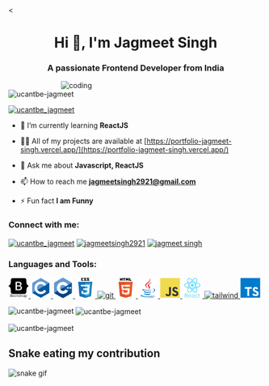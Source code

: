 <<h1 align="center">Hi 👋, I'm Jagmeet Singh</h1>
<h3 align="center">A passionate Frontend Developer from India</h3>
<img align="right" alt="coding" width="400" borderRadius="50%" src="https://camo.githubusercontent.com/5ddf73ad3a205111cf8c686f687fc216c2946a75005718c8da5b837ad9de78c9/68747470733a2f2f7468756d62732e6766796361742e636f6d2f4576696c4e657874446576696c666973682d736d616c6c2e676966" />

<p align="left"> <img src="https://komarev.com/ghpvc/?username=ucantbe-jagmeet&label=Profile%20views&color=0e75b6&style=flat" alt="ucantbe-jagmeet" /> </p>

<p align="left"> <a href="https://twitter.com/ucantbe_jagmeet" target="blank"><img src="https://img.shields.io/twitter/follow/ucantbe_jagmeet?logo=twitter&style=for-the-badge" alt="ucantbe_jagmeet" /></a> </p>

- 🌱 I’m currently learning **ReactJS**

- 👨‍💻 All of my projects are available at [https://portfolio-jagmeet-singh.vercel.app/](https://portfolio-jagmeet-singh.vercel.app/)

- 💬 Ask me about **Javascript, ReactJS**

- 📫 How to reach me **jagmeetsingh2921@gmail.com**

- ⚡ Fun fact **I am Funny**

<h3 align="left">Connect with me:</h3>
<p align="left">
<a href="https://twitter.com/ucantbe_jagmeet" target="blank"><img align="center" src="https://raw.githubusercontent.com/rahuldkjain/github-profile-readme-generator/master/src/images/icons/Social/twitter.svg" alt="ucantbe_jagmeet" height="30" width="40" /></a>
<a href="https://linkedin.com/in/jagmeetsingh2921" target="blank"><img align="center" src="https://raw.githubusercontent.com/rahuldkjain/github-profile-readme-generator/master/src/images/icons/Social/linked-in-alt.svg" alt="jagmeetsingh2921" height="30" width="40" /></a>
<a href="https://fb.com/jagmeet singh" target="blank"><img align="center" src="https://raw.githubusercontent.com/rahuldkjain/github-profile-readme-generator/master/src/images/icons/Social/facebook.svg" alt="jagmeet singh" height="30" width="40" /></a>
</p>

<h3 align="left">Languages and Tools:</h3>
<p align="left"> <a href="https://getbootstrap.com" target="_blank" rel="noreferrer"> <img src="https://raw.githubusercontent.com/devicons/devicon/master/icons/bootstrap/bootstrap-plain-wordmark.svg" alt="bootstrap" width="40" height="40"/> </a> <a href="https://www.cprogramming.com/" target="_blank" rel="noreferrer"> <img src="https://raw.githubusercontent.com/devicons/devicon/master/icons/c/c-original.svg" alt="c" width="40" height="40"/> </a> <a href="https://www.w3schools.com/cpp/" target="_blank" rel="noreferrer"> <img src="https://raw.githubusercontent.com/devicons/devicon/master/icons/cplusplus/cplusplus-original.svg" alt="cplusplus" width="40" height="40"/> </a> <a href="https://www.w3schools.com/css/" target="_blank" rel="noreferrer"> <img src="https://raw.githubusercontent.com/devicons/devicon/master/icons/css3/css3-original-wordmark.svg" alt="css3" width="40" height="40"/> </a> <a href="https://git-scm.com/" target="_blank" rel="noreferrer"> <img src="https://www.vectorlogo.zone/logos/git-scm/git-scm-icon.svg" alt="git" width="40" height="40"/> </a> <a href="https://www.w3.org/html/" target="_blank" rel="noreferrer"> <img src="https://raw.githubusercontent.com/devicons/devicon/master/icons/html5/html5-original-wordmark.svg" alt="html5" width="40" height="40"/> </a> <a href="https://www.java.com" target="_blank" rel="noreferrer"> <img src="https://raw.githubusercontent.com/devicons/devicon/master/icons/java/java-original.svg" alt="java" width="40" height="40"/> </a> <a href="https://developer.mozilla.org/en-US/docs/Web/JavaScript" target="_blank" rel="noreferrer"> <img src="https://raw.githubusercontent.com/devicons/devicon/master/icons/javascript/javascript-original.svg" alt="javascript" width="40" height="40"/> </a> <a href="https://reactjs.org/" target="_blank" rel="noreferrer"> <img src="https://raw.githubusercontent.com/devicons/devicon/master/icons/react/react-original-wordmark.svg" alt="react" width="40" height="40"/> </a> <a href="https://tailwindcss.com/" target="_blank" rel="noreferrer"> <img src="https://www.vectorlogo.zone/logos/tailwindcss/tailwindcss-icon.svg" alt="tailwind" width="40" height="40"/> </a> <a href="https://www.typescriptlang.org/" target="_blank" rel="noreferrer"> <img src="https://raw.githubusercontent.com/devicons/devicon/master/icons/typescript/typescript-original.svg" alt="typescript" width="40" height="40"/> </a> </p>

<p><img align="left" src="https://github-readme-stats.vercel.app/api/top-langs?username=ucantbe-jagmeet&show_icons=true&locale=en&layout=compact" alt="ucantbe-jagmeet" /></p>

<p>&nbsp;<img align="center" src="https://github-readme-stats.vercel.app/api?username=ucantbe-jagmeet&show_icons=true&locale=en" alt="ucantbe-jagmeet" /></p>

<p><img align="center" src="https://github-readme-streak-stats.herokuapp.com/?user=ucantbe-jagmeet&" alt="ucantbe-jagmeet" /></p>

## Snake eating my contribution
![snake gif](https://github.com/ucantbe-jagmeet/ucantbe-jagmeet/blob/output/github-contribution-grid-snake.gif)

